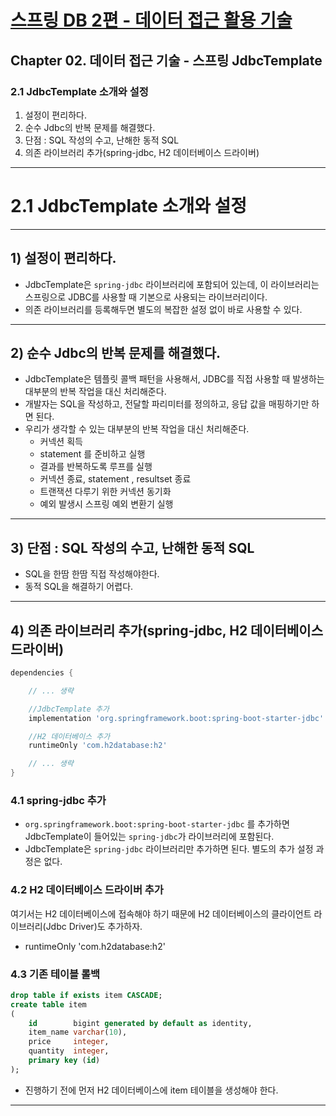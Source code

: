 # <a href = "../README.md" target="_blank">스프링 DB 2편 - 데이터 접근 활용 기술</a>
## Chapter 02. 데이터 접근 기술 - 스프링 JdbcTemplate
### 2.1 JdbcTemplate 소개와 설정
1) 설정이 편리하다.
2) 순수 Jdbc의 반복 문제를 해결했다.
3) 단점 : SQL 작성의 수고, 난해한 동적 SQL
4) 의존 라이브러리 추가(spring-jdbc, H2 데이터베이스 드라이버)

---

# 2.1 JdbcTemplate 소개와 설정

---

## 1) 설정이 편리하다.

- JdbcTemplate은 `spring-jdbc` 라이브러리에 포함되어 있는데, 이 라이브러리는 스프링으로 JDBC를 사용할 때 기본으로 사용되는 라이브러리이다.
- 의존 라이브러리를 등록해두면 별도의 복잡한 설정 없이 바로 사용할 수 있다.

---

## 2) 순수 Jdbc의 반복 문제를 해결했다.

- JdbcTemplate은 템플릿 콜백 패턴을 사용해서, JDBC를 직접 사용할 때 발생하는 대부분의 반복 작업을 대신 처리해준다.
- 개발자는 SQL을 작성하고, 전달할 파리미터를 정의하고, 응답 값을 매핑하기만 하면 된다.
- 우리가 생각할 수 있는 대부분의 반복 작업을 대신 처리해준다.
    - 커넥션 획득
    - statement 를 준비하고 실행
    - 결과를 반복하도록 루프를 실행
    - 커넥션 종료, statement , resultset 종료
    - 트랜잭션 다루기 위한 커넥션 동기화
    - 예외 발생시 스프링 예외 변환기 실행

---

## 3) 단점 : SQL 작성의 수고, 난해한 동적 SQL

- SQL을 한땀 한땀 직접 작성해야한다.
- 동적 SQL을 해결하기 어렵다.

---

## 4) 의존 라이브러리 추가(spring-jdbc, H2 데이터베이스 드라이버)
```groovy
dependencies {

    // ... 생략

    //JdbcTemplate 추가
    implementation 'org.springframework.boot:spring-boot-starter-jdbc'

    //H2 데이터베이스 추가
    runtimeOnly 'com.h2database:h2'

    // ... 생략
}
```

### 4.1 spring-jdbc 추가
- `org.springframework.boot:spring-boot-starter-jdbc` 를 추가하면 JdbcTemplate이 들어있는 `spring-jdbc`가 라이브러리에 포함된다.
- JdbcTemplate은 `spring-jdbc` 라이브러리만 추가하면 된다. 별도의 추가 설정 과정은 없다.

### 4.2 H2 데이터베이스 드라이버 추가

여기서는 H2 데이터베이스에 접속해야 하기 때문에 H2 데이터베이스의 클라이언트 라이브러리(Jdbc Driver)도 추가하자.

- runtimeOnly 'com.h2database:h2'

### 4.3 기존 테이블 롤백

```sql
drop table if exists item CASCADE;
create table item
(
    id        bigint generated by default as identity,
    item_name varchar(10),
    price     integer,
    quantity  integer,
    primary key (id)
);
```
- 진행하기 전에 먼저 H2 데이터베이스에 item 테이블을 생성해야 한다.

---

